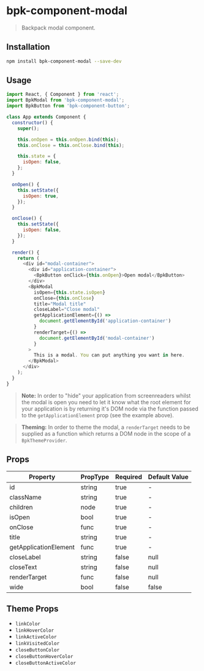 # bpk-component-modal

> Backpack modal component.

## Installation

```sh
npm install bpk-component-modal --save-dev
```

## Usage

```js
import React, { Component } from 'react';
import BpkModal from 'bpk-component-modal';
import BpkButton from 'bpk-component-button';

class App extends Component {
  constructor() {
    super();

    this.onOpen = this.onOpen.bind(this);
    this.onClose = this.onClose.bind(this);

    this.state = {
      isOpen: false,
    };
  }

  onOpen() {
    this.setState({
      isOpen: true,
    });
  }

  onClose() {
    this.setState({
      isOpen: false,
    });
  }

  render() {
    return (
      <div id="modal-container">
        <div id="application-container">
          <BpkButton onClick={this.onOpen}>Open modal</BpkButton>
        </div>
        <BpkModal
          isOpen={this.state.isOpen}
          onClose={this.onClose}
          title="Modal title"
          closeLabel="Close modal"
          getApplicationElement={() =>
            document.getElementById('application-container')
          }
          renderTarget={() =>
            document.getElementById('modal-container')
          }
        >
          This is a modal. You can put anything you want in here.
        </BpkModal>
      </div>
    );
  }
}
```

> **Note:** In order to "hide" your application from screenreaders whilst the modal is open you need to let it know what
  the root element for your application is by returning it's DOM node via the function passed to the
  `getApplicationElement` prop (see the example above).

> **Theming:** In order to theme the modal, a `renderTarget` needs to be supplied as a function which returns a DOM node
  in the scope of a `BpkThemeProvider`.

## Props

| Property              | PropType | Required | Default Value |
| --------------------- | -------- | -------- | ------------- |
| id                    | string   | true     | -             |
| className             | string   | true     | -             |
| children              | node     | true     | -             |
| isOpen                | bool     | true     | -             |
| onClose               | func     | true     | -             |
| title                 | string   | true     | -             |
| getApplicationElement | func     | true     | -             |
| closeLabel            | string   | false    | null          |
| closeText             | string   | false    | null          |
| renderTarget          | func     | false    | null          |
| wide                  | bool     | false    | false         |

## Theme Props

* `linkColor`
* `linkHoverColor`
* `linkActiveColor`
* `linkVisitedColor`
* `closeButtonColor`
* `closeButtonHoverColor`
* `closeButtonActiveColor`
